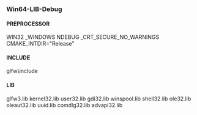 
### Win64-LIB-Debug

#### PREPROCESSOR

WIN32
_WINDOWS
NDEBUG
_CRT_SECURE_NO_WARNINGS
CMAKE_INTDIR="Release"

#### INCLUDE

glfw\include

#### LIB

glfw3.lib
kernel32.lib
user32.lib
gdi32.lib
winspool.lib
shell32.lib
ole32.lib
oleaut32.lib
uuid.lib
comdlg32.lib
advapi32.lib
